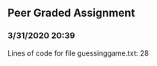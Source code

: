 ## Peer Graded Assignment ##

### 3/31/2020 20:39  ###

Lines of code for file guessinggame.txt: 28
